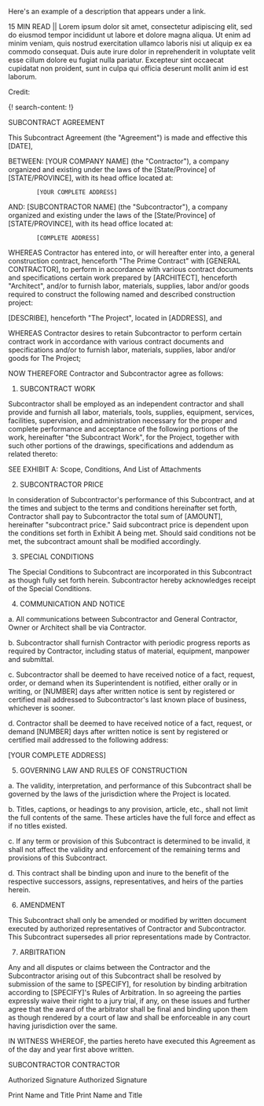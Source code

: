 Here's an example of a description that appears under a link.

15 MIN READ || Lorem ipsum dolor sit amet, consectetur adipiscing elit, sed do eiusmod tempor incididunt ut labore et dolore magna aliqua. Ut enim ad minim veniam, quis nostrud exercitation ullamco laboris nisi ut aliquip ex ea commodo consequat. Duis aute irure dolor in reprehenderit in voluptate velit esse cillum dolore eu fugiat nulla pariatur. Excepteur sint occaecat cupidatat non proident, sunt in culpa qui officia deserunt mollit anim id est laborum.

Credit: []()

{! search-content: !}

SUBCONTRACT AGREEMENT



This Subcontract Agreement (the "Agreement") is made and effective this [DATE],


BETWEEN:	[YOUR COMPANY NAME] (the "Contractor"), a company organized and existing under the laws of the [State/Province] of [STATE/PROVINCE], with its head office located at:

			[YOUR COMPLETE ADDRESS]


AND:	[SUBCONTRACTOR NAME] (the "Subcontractor"), a company organized and existing under the laws of the [State/Province] of [STATE/PROVINCE], with its head office located at:

			[COMPLETE ADDRESS]


WHEREAS Contractor has entered into, or will hereafter enter into, a general construction contract, henceforth "The Prime Contract" with [GENERAL CONTRACTOR], to perform in accordance with various contract documents and specifications certain work prepared by [ARCHITECT], henceforth "Architect", and/or to furnish labor, materials, supplies, labor and/or goods required to construct the following named and described construction project:

[DESCRIBE], henceforth "The Project", located in [ADDRESS], and

WHEREAS Contractor desires to retain Subcontractor to perform certain contract work in accordance with various contract documents and specifications and/or to furnish labor, materials, supplies, labor and/or goods for The Project;

NOW THEREFORE Contractor and Subcontractor agree as follows:


1.	SUBCONTRACT WORK

Subcontractor shall be employed as an independent contractor and shall provide and furnish all labor, materials, tools, supplies, equipment, services, facilities, supervision, and administration necessary for the proper and complete performance and acceptance of the following portions of the work, hereinafter 
"the Subcontract Work", for the Project, together with such other portions of the drawings, specifications and addendum as related thereto:

SEE EXHIBIT A: Scope, Conditions, And List of Attachments


2.	SUBCONTRACTOR PRICE

In consideration of Subcontractor's performance of this Subcontract, and at the times and subject to the terms and conditions hereinafter set forth, Contractor shall pay to Subcontractor the total sum of [AMOUNT], hereinafter "subcontract price." Said subcontract price is dependent upon the conditions set forth in Exhibit A being met. Should said conditions not be met, the subcontract amount shall be modified accordingly.

3.	SPECIAL CONDITIONS

The Special Conditions to Subcontract are incorporated in this Subcontract as though fully set forth herein. Subcontractor hereby acknowledges receipt of the Special Conditions.


4.	COMMUNICATION AND NOTICE

a.	All communications between Subcontractor and General Contractor, Owner or Architect shall be via Contractor.

b.	Subcontractor shall furnish Contractor with periodic progress reports as required by Contractor, including status of material, equipment, manpower and submittal.

c.	Subcontractor shall be deemed to have received notice of a fact, request, order, or demand when its Superintendent is notified, either orally or in writing, or [NUMBER] days after written notice is sent by registered or certified mail addressed to Subcontractor's last known place of business, whichever is sooner.

d.	Contractor shall be deemed to have received notice of a fact, request, or demand [NUMBER] days after written notice is sent by registered or certified mail addressed to the following address:

[YOUR COMPLETE ADDRESS]


5.	GOVERNING LAW AND RULES OF CONSTRUCTION

a.	The validity, interpretation, and performance of this Subcontract shall be governed by the laws of the jurisdiction where the Project is located.

b.	Titles, captions, or headings to any provision, article, etc., shall not limit the full contents of the same. These articles have the full force and effect as if no titles existed.

c.	If any term or provision of this Subcontract is determined to be invalid, it shall not affect the validity and enforcement of the remaining terms and provisions of this Subcontract.

d.	This contract shall be binding upon and inure to the benefit of the respective successors, assigns, representatives, and heirs of the parties herein.


6.	AMENDMENT

This Subcontract shall only be amended or modified by written document executed by authorized representatives of Contractor and Subcontractor. This Subcontract supersedes all prior representations made by Contractor.


7.	ARBITRATION

Any and all disputes or claims between the Contractor and the Subcontractor arising out of this Subcontract shall be resolved by submission of the same to [SPECIFY], for resolution by binding arbitration according to [SPECIFY]'s Rules of Arbitration. In so agreeing the parties expressly waive their right to a jury trial, if any, on these issues and further agree that the award of the arbitrator shall be final and binding upon them as though rendered by a court of law and shall be enforceable in any court having jurisdiction over the same.


IN WITNESS WHEREOF, the parties hereto have executed this Agreement as of the day and year first above written.


SUBCONTRACTOR					CONTRACTOR		



													
Authorized Signature	Authorized Signature

													
Print Name and Title					Print Name and Title



